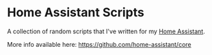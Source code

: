 # Home Assistant Scripts

A collection of random scripts that I've written for my [Home Assistant](https://www.home-assistant.io/).

More info available here: <https://github.com/home-assistant/core>
